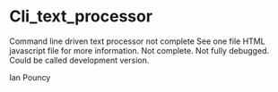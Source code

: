 # Cli_text_processor
Command line driven text processor not complete 
See one file HTML javascript file
for more information. Not complete.
Not fully debugged.
Could be called development version.

Ian Pouncy
